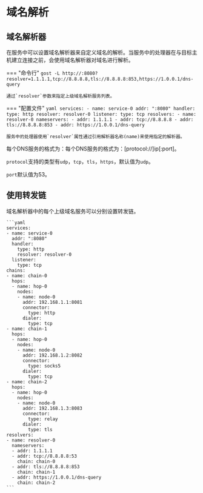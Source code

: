 # 域名解析

## 域名解析器

在服务中可以设置域名解析器来自定义域名的解析。当服务中的处理器在与目标主机建立连接之前，会使用域名解析器对域名进行解析。

=== "命令行"
	```
	gost -L http://:8080?resolver=1.1.1.1,tcp://8.8.8.8,tls://8.8.8.8:853,https://1.0.0.1/dns-query
	```

	通过`resolver`参数来指定上级域名解析服务列表。


=== "配置文件"
    ```yaml
    services:
    - name: service-0
      addr: ":8080"
      handler:
        type: http
		resolver: resolver-0
      listener:
        type: tcp
	resolvers:
	- name: resolver-0
	  nameservers:
	  - addr: 1.1.1.1
	  - addr: tcp://8.8.8.8
	  - addr: tls://8.8.8.8:853
	  - addr: https://1.0.0.1/dns-query
	```

	服务中的处理器使用`resolver`属性通过引用解析器名称(name)来使用指定的解析器。

每个DNS服务的格式为：每个DNS服务的格式为：[protocol://]ip[:port]。

`protocol`支持的类型有`udp`，`tcp`，`tls`，`https`，默认值为`udp`。

`port`默认值为53。

## 使用转发链

域名解析器中的每个上级域名服务可以分别设置转发链。

    ```yaml
    services:
    - name: service-0
      addr: ":8080"
      handler:
        type: http
		resolver: resolver-0
      listener:
        type: tcp
	chains:
	- name: chain-0
	  hops:
	  - name: hop-0
		nodes:
		- name: node-0
		  addr: 192.168.1.1:8081
		  connector:
			type: http
		  dialer:
		    type: tcp
	- name: chain-1
	  hops:
	  - name: hop-0
		nodes:
		- name: node-0
		  addr: 192.168.1.2:8082
		  connector:
			type: socks5
		  dialer:
		    type: tcp
	- name: chain-2
	  hops:
	  - name: hop-0
		nodes:
		- name: node-0
		  addr: 192.168.1.3:8083
		  connector:
			type: relay
		  dialer:
		    type: tls
	resolvers:
	- name: resolver-0
	  nameservers:
	  - addr: 1.1.1.1
	  - addr: tcp://8.8.8.8:53
	    chain: chain-0
	  - addr: tls://8.8.8.8:853
	    chain: chain-1
	  - addr: https://1.0.0.1/dns-query
	    chain: chain-2
	```



